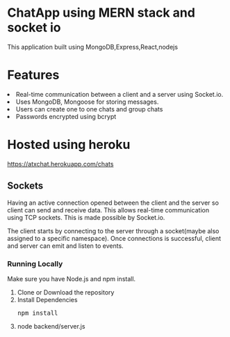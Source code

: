 # ChatApp using MERN stack and socket io
This application built using MongoDB,Express,React,nodejs


# Features
  <li>Real-time communication between a client and a server using Socket.io.</li>
  <li>Uses MongoDB, Mongoose  for storing messages.</li>
  <li>Users can create one to one chats and group chats</li> 
  <li>Passwords encrypted using bcrypt</li>
 
# Hosted using heroku
https://atxchat.herokuapp.com/chats
 
## Sockets
    
   Having an active connection opened between the client and the server so client can send and receive data. This allows real-time communication using TCP sockets. This is made possible by Socket.io.

   The client starts by connecting to the server through a socket(maybe also assigned to a specific namespace). Once connections is successful, client and server can emit and listen to events. 


### Running Locally

Make sure you have Node.js and npm install.

  1. Clone or Download the repository 
  2. Install Dependencies
      <pre>npm install</pre>
  3. node backend/server.js
  
